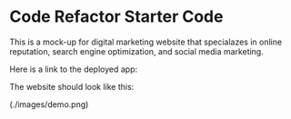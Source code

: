 # Code Refactor Starter Code

This is a mock-up for digital marketing website that specialazes in online reputation, search engine optimization, and social media marketing.

Here is a link to the deployed app:

The website should look like this:

(./images/demo.png)
